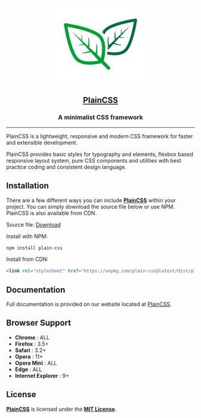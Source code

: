 <p align="center"><img src="./img/logo.png" alt="PlainCSS" width="240" height="210" /></p>
<h2 align="center"><a href="https://ilyadzh.github.io/plain-css">PlainCSS</a></h2>
<h3 align="center">A minimalist CSS framework</h3>

---

PlainCSS is a lightweight, responsive and modern CSS framework for faster and extensible development.

PlainCSS provides basic styles for typography and elements, flexbox based responsive layout system, pure CSS components and utilities with best practice coding and consistent design language.

## Installation

There are a few different ways you can include [**PlainCSS**](https://ilyadzh.github.io/plain-css) within your project. You can simply download the source file below or use NPM. PlainCSS is also available from CDN.

Source file: [Download](https://raw.githubusercontent.com/IlyaDzh/plain-css/gh-pages/dist/plain.min.css)

Install with NPM:
```bash
npm install plain-css
```
Install from CDN:
```html
<link rel="stylesheet" href="https://unpkg.com/plain-css@latest/dist/plain.min.css">
```

## Documentation

Full documentation is provided on our website located at [PlainCSS](https://ilyadzh.github.io/plain-css).

## Browser Support

* **Chrome**            : ALL
* **Firefox**           : 3.5+
* **Safari**            : 3.2+
* **Opera**             : 11+
* **Opera Mini**        : ALL
* **Edge**              : ALL
* **Internet Explorer** : 9+

## License

[**PlainCSS**](https://ilyadzh.github.io/plain-css) is licensed under the [**MIT License**](LICENSE.md).